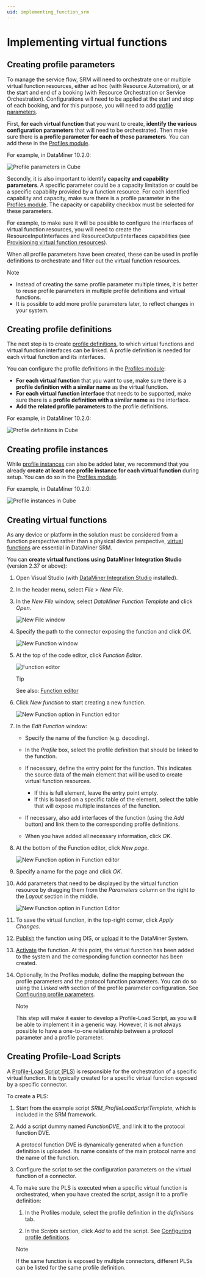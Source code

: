 ```yaml
---
uid: implementing_function_srm
---
```


# Implementing virtual functions

## Creating profile parameters

To manage the service flow, SRM will need to orchestrate one or multiple virtual function resources, either ad hoc (with Resource Automation), or at the start and end of a booking (with Resource Orchestration or Service Orchestration). Configurations will need to be applied at the start and stop of each booking, and for this purpose, you will need to add [profile parameters](xref:srm_definitions#profile-parameter).

First, **for each virtual function** that you want to create, **identify the various configuration parameters** that will need to be orchestrated. Then make sure there is **a profile parameter for each of these parameters**. You can add these in the [Profiles module](xref:Configuring_profile_parameters).

For example, in DataMiner 10.2.0:

![Profile parameters in Cube](~/user-guide/images/ProfileParametersExample.png)

Secondly, it is also important to identify **capacity and capability parameters**. A specific parameter could be a capacity limitation or could be a specific capability provided by a function resource. For each identified capability and capacity, make sure there is a profile parameter in the [Profiles module](xref:Configuring_profile_parameters). The capacity or capability checkbox must be selected for these parameters.

For example, to make sure it will be possible to configure the interfaces of virtual function resources, you will need to create the ResourceInputInterfaces and ResourceOutputInterfaces capabilities (see [Provisioning virtual function resources](xref:provisioning_VFRs)).

When all profile parameters have been created, these can be used in profile definitions to orchestrate and filter out the virtual function resources.

> [!NOTE]
>
> - Instead of creating the same profile parameter multiple times, it is better to reuse profile parameters in multiple profile definitions and virtual functions.
> - It is possible to add more profile parameters later, to reflect changes in your system.

## Creating profile definitions

The next step is to create [profile definitions](xref:srm_definitions#profile-definition), to which virtual functions and virtual function interfaces can be linked. A profile definition is needed for each virtual function and its interfaces.

You can configure the profile definitions in the [Profiles module](xref:Configuring_profile_definitions):

- **For each virtual function** that you want to use, make sure there is a **profile definition with a similar name** as the virtual function.
- **For each virtual function interface** that needs to be supported, make sure there is a **profile definition with a similar name** as the interface.
- **Add the related profile parameters** to the profile definitions.

For example, in DataMiner 10.2.0:

![Profile definitions in Cube](~/user-guide/images/ProfileDefinitionsExample.png)

## Creating profile instances

While [profile instances](xref:srm_instantiations#profile-instance) can also be added later, we recommend that you already **create at least one profile instance for each virtual function** during setup. You can do so in the [Profiles module](xref:Configuring_profile_instances).

For example, in DataMiner 10.2.0:

![Profile instances in Cube](~/user-guide/images/ProfileInstancesExample.png)

## Creating virtual functions

As any device or platform in the solution must be considered from a function perspective rather than a physical device perspective, [virtual functions](xref:srm_definitions#virtual-function) are essential in DataMiner SRM.

You can **create virtual functions using DataMiner Integration Studio** (version 2.37 or above):

1. Open Visual Studio (with [DataMiner Integration Studio](xref:DIS) installed).

1. In the header menu, select *File* > *New File*.

1. In the *New File* window, select *DataMiner Function Template* and click *Open*.

   ![New File window](~/user-guide/images/NewFunctionTemplate.png)

1. Specify the path to the connector exposing the function and click *OK*.

   ![New Function window](~/user-guide/images/NewFunction.png)

1. At the top of the code editor, click *Function Editor*.

   ![Function editor](~/user-guide/images/FunctionEditor.png)

   > [!TIP]
   > See also: [Function editor](xref:Function_editor)

1. Click *New function* to start creating a new function.

   ![New Function option in Function editor](~/user-guide/images/FunctionEditorNewFunction.png)

1. In the *Edit Function* window:

   - Specify the name of the function (e.g. decoding).

   - In the *Profile* box, select the profile definition that should be linked to the function.

   - If necessary, define the entry point for the function. This indicates the source data of the main element that will be used to create virtual function resources.

     - If this is full element, leave the entry point empty.
     - If this is based on a specific table of the element, select the table that will expose multiple instances of the function.

   - If necessary, also add interfaces of the function (using the *Add* button) and link them to the corresponding profile definitions.

   - When you have added all necessary information, click *OK*.

1. At the bottom of the Function editor, click *New page*.

   ![New Function option in Function editor](~/user-guide/images/FunctionEditorNewPage.png)

1. Specify a name for the page and click *OK*.

1. Add parameters that need to be displayed by the virtual function resource by dragging them from the *Parameters* column on the right to the *Layout* section in the middle.

   ![New Function option in Function Editor](~/user-guide/images/FunctionEditorParameters.png)

1. To save the virtual function, in the top-right corner, click *Apply Changes*.

1. [Publish](xref:XML_editor#publish) the function using DIS, or [upload](xref:Functions_XML_files#uploading-a-functions-xml-file-in-dataminer-cube) it to the DataMiner System.

1. [Activate](xref:Functions_XML_files#setting-a-functions-file-active) the function. At this point, the virtual function has been added to the system and the corresponding function connector has been created.

1. Optionally, In the Profiles module, define the mapping between the profile parameters and the protocol function parameters. You can do so using the *Linked with* section of the profile parameter configuration. See [Configuring profile parameters](xref:Configuring_profile_parameters).

   > [!NOTE]
   > This step will make it easier to develop a Profile-Load Script, as you will be able to implement it in a generic way. However, it is not always possible to have a one-to-one relationship between a protocol parameter and a profile parameter.

## Creating Profile-Load Scripts

A [Profile-Load Script (PLS)](xref:srm_scripting#profile-load-script-pls) is responsible for the orchestration of a specific virtual function. It is typically created for a specific virtual function exposed by a specific connector.

To create a PLS:

1. Start from the example script *SRM_ProfileLoadScriptTemplate*, which is included in the SRM framework.

1. Add a script dummy named *FunctionDVE*, and link it to the protocol function DVE.

   A protocol function DVE is dynamically generated when a function definition is uploaded. Its name consists of the main protocol name and the name of the function.

1. Configure the script to set the configuration parameters on the virtual function of a connector.

1. To make sure the PLS is executed when a specific virtual function is orchestrated, when you have created the script, assign it to a profile definition:

   1. In the Profiles module, select the profile definition in the *definitions* tab.

   1. In the *Scripts* section, click *Add* to add the script. See [Configuring profile definitions](xref:Configuring_profile_definitions).

   > [!NOTE]
   > If the same function is exposed by multiple connectors, different PLSs can be listed for the same profile definition.
